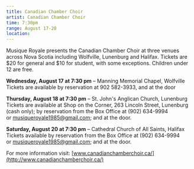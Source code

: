```yaml
---
title: Canadian Chamber Choir
artist: Canadian Chamber Choir
time: 7:30pm
range: August 17-20
location: 
---
```


Musique Royale presents the Canadian Chamber Choir at three venues across Nova Scotia including Wolfville, Lunenburg and Halifax. Tickets are $20 for general and $10 for student, with some exceptions. Children under 12 are free.

**Wednesday, August 17 at 7:30 pm** – Manning Memorial Chapel, Wolfville 
Tickets are available by reservation at 902 582-3933, and at the door

**Thursday, August 18 at 7:30 pm** – St. John's Anglican Church, Lunenburg 
Tickets are available at Shop on the Corner, 263 Lincoln Street, Lunenburg (cash only); by reservation from the Box Office at (902) 634-9994 or [musiqueroyale1985@gmail.com](mailto:musiqueroyale1985@gmail.com); and at the door.

**Saturday, August 20 at 7:30 pm** – Cathedral Church of All Saints, Halifax
Tickets available by reservation from the Box Office at (902) 634-9994 or [musiqueroyale1985@gmail.com](mailto:musiqueroyale1985@gmail.com); and at the door.

For more information visit: [www.canadianchamberchoir.ca/](http://www.canadianchamberchoir.ca/)